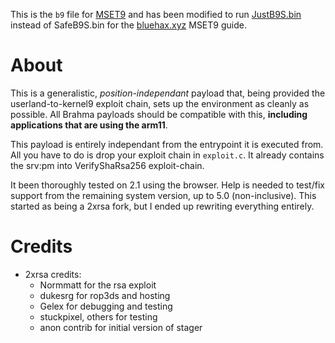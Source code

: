 This is the `b9` file for [MSET9](https://github.com/advancedhelpees/MSET9) and has been modified to run [JustB9S.bin](https://github.com/ToxicAven/JustB9SInstaller) instead of SafeB9S.bin for the [bluehax.xyz](https://bluehax.xyz) MSET9 guide.



About
==============
This is a generalistic, _position-independant_ payload that, being provided the userland-to-kernel9 exploit chain, sets up the environment as cleanly as possible. All Brahma payloads should be compatible with this, **including applications that are using the arm11**.

This payload is entirely independant from the entrypoint it is executed from. All you have to do is drop your exploit chain in `exploit.c`.
It already contains the srv:pm into VerifyShaRsa256 exploit-chain.

It been thoroughly tested on 2.1 using the browser. Help is needed to test/fix support from the remaining system version, up to 5.0 (non-inclusive).
This started as being a 2xrsa fork, but I ended up rewriting everything entirely.

Credits
==============
- 2xrsa credits:
    - Normmatt for the rsa exploit
    - dukesrg for rop3ds and hosting
    - Gelex for debugging and testing
    - stuckpixel, others for testing
    - anon contrib for initial version of stager
